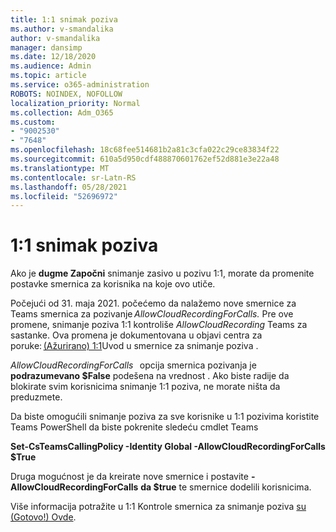 ```yaml
---
title: 1:1 snimak poziva
ms.author: v-smandalika
author: v-smandalika
manager: dansimp
ms.date: 12/18/2020
ms.audience: Admin
ms.topic: article
ms.service: o365-administration
ROBOTS: NOINDEX, NOFOLLOW
localization_priority: Normal
ms.collection: Adm_O365
ms.custom:
- "9002530"
- "7648"
ms.openlocfilehash: 18c68fee514681b2a81c3cfa022c29ce83834f22
ms.sourcegitcommit: 610a5d950cdf488870601762ef52d881e3e22a48
ms.translationtype: MT
ms.contentlocale: sr-Latn-RS
ms.lasthandoff: 05/28/2021
ms.locfileid: "52696972"
---
```

# <a name="11-call-recording"></a>1:1 snimak poziva

Ako je **dugme Započni** snimanje zasivo u pozivu 1:1, morate da promenite postavke smernica za korisnika na koje ovo utiče.   

Počejući od 31. maja 2021. počećemo da nalažemo nove smernice za Teams smernica za pozivanje *AllowCloudRecordingForCalls.* Pre ove promene, snimanje poziva 1:1 kontroliše *AllowCloudRecording* Teams za sastanke. Ova promena je dokumentovana u objavi centra za poruke: [(Ažurirano) 1:1](https://portal.microsoft.com/Adminportal/Home?ref=MessageCenter/:/messages/MC238796)Uvod u smernice za snimanje poziva .  

*AllowCloudRecordingForCalls*   opcija smernica pozivanja je **podrazumevano $False** podešena na vrednost . Ako biste radije da blokirate svim korisnicima snimanje 1:1 poziva, ne morate ništa da preduzmete.  

Da biste omogućili snimanje poziva za sve korisnike u 1:1 pozivima koristite Teams PowerShell da biste pokrenite sledeću cmdlet Teams 

**Set-CsTeamsCallingPolicy -Identity Global -AllowCloudRecordingForCalls $True** 

Druga mogućnost je da kreirate nove smernice i postavite **-AllowCloudRecordingForCalls** **da $true** te smernice dodelili korisnicima. 

Više informacija potražite u 1:1 Kontrole smernica za snimanje poziva [su (Gotovo!) Ovde](https://techcommunity.microsoft.com/t5/microsoft-teams-support/1-1-call-recording-policy-controls-are-almost-here/ba-p/2217668).

